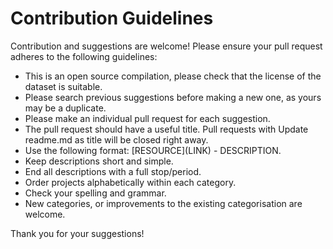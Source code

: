  # Contribution Guidelines
Contribution and suggestions are welcome! Please ensure your pull request adheres to the following guidelines:

* This is an open source compilation, please check that the license of the dataset is suitable.
* Please search previous suggestions before making a new one, as yours may be a duplicate.
* Please make an individual pull request for each suggestion.
* The pull request should have a useful title. Pull requests with Update readme.md as title will be closed right away. 
* Use the following format: \[RESOURCE\]\(LINK\) - DESCRIPTION.
* Keep descriptions short and simple.
* End all descriptions with a full stop/period.
* Order projects alphabetically within each category.
* Check your spelling and grammar.
* New categories, or improvements to the existing categorisation are welcome.

Thank you for your suggestions!
